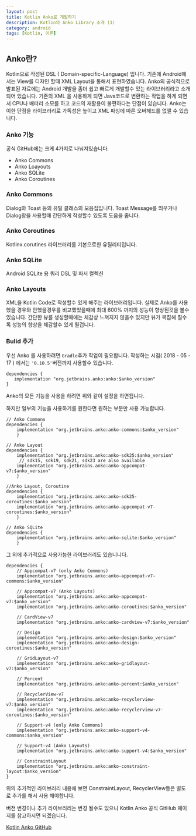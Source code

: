```yaml
---
layout: post
title: Kotlin Anko로 개발하기
description: Kotlin의 Anko Library 소개 (1)
category: android
tags: [Kotlin, 이론]
---
```


## Anko란?

Kotlin으로 작성된 DSL ( Domain-specific-Language) 입니다.
기존에 Android에서는 View를 디자인 할때 XML Layout을 통해서 표현하였습니다.
Anko의 공식적으로 발표된 자료에는 Android 개발을 좀더 쉽고 빠르게 개발할수 있는 라이브러리라고 소개되어 있습니다.
기존의 XML 을 사용하게 되면 Java코드로 변환하는 작업을 하게 되면서 CPU나 배터리 소모를 하고 코드의 재활용이 불편하다는 단점이 있습니다.
Anko는 이한 단점을 라이브러리로 가독성은 높이고 XML 파싱에 따른 오버헤드를 없앨 수 있습니다.

### Anko 기능

공식 GitHub에는 크게 4가지로 나눠져있습니다.
 * Anko Commons
 * Anko Loayouts
 * Anko SQLite
 * Anko Coroutines
 
 ### Anko Commons
 
 Dialog와 Toast 등의 유틸 클래스의 모음집입니다.
 Toast Message를 띄우거나 Dialog창을 사용할때 간단하게 작성할수 있도록 도움을 줍니다.
 
 ### Anko Coroutines
 
 Kotlinx.corutines 라이브러리를 기본으로한 유틸리티입니다.
 
 ### Anko SQLite
 
 Android SQLite 용 쿼리 DSL 및 파서 컬렉션
 
 ### Anko Layouts
 
 XML을 Kotlin Code로 작성할수 있게 해주는 라이브러리입니다.
 실제로 Anko를 사용했을 경우와 안했을경우를 비교했었을때에 최대 600% 까지의 성능이 향상된것을 볼수 있습니다.
 간단한 뷰를 생성할때에는 체감상 느껴지지 않을수 있지만 뷰가 복잡해 질수록 성능의 향상을 체감할수 있게 될겁니다.
 
 
 ### Bulid 추가
 
 우선 Anko 를 사용하려면 `Gradle`추가 작업이 필요합니다.
 작성하는 시점( 2018 - 05 - 17 ) 에서는 `'0.10.5'`버전까지 사용할수 있습니다.
 
 ```
dependencies {
    implementation "org.jetbrains.anko:anko:$anko_version"
}
```
Anko의 모든 기능을 사용을 하려면 위와 같이 설정을 하면됩니다.

하지만 일부의 기능을 사용하기를 원한다면 원하는 부분만 사용 가능합니다.

```
// Anko Commons
dependencies {
    implementation "org.jetbrains.anko:anko-commons:$anko_version"
    }
```

```
// Anko Layout
dependencies {
    implementation "org.jetbrains.anko:anko-sdk25:$anko_version"
     // sdk15, sdk19, sdk21, sdk23 are also available
    implementation "org.jetbrains.anko:anko-appcompat-v7:$anko_version"
    }
```

```
//Anko Layout, Coroutine
dependencies {
    implementation "org.jetbrains.anko:anko-sdk25-coroutines:$anko_version"
    implementation "org.jetbrains.anko:anko-appcompat-v7-coroutines:$anko_version"
    }
```

```
// Anko SQLite
dependencies {
    implementation "org.jetbrains.anko:anko-sqlite:$anko_version"
    }
```

그 외에 추가적으로 사용가능한 라이브러리도 있습니니다.
```
dependencies {
    // Appcompat-v7 (only Anko Commons)
    implementation "org.jetbrains.anko:anko-appcompat-v7-commons:$anko_version"

    // Appcompat-v7 (Anko Layouts)
    implementation "org.jetbrains.anko:anko-appcompat-v7:$anko_version"
    implementation "org.jetbrains.anko:anko-coroutines:$anko_version"

    // CardView-v7
    implementation "org.jetbrains.anko:anko-cardview-v7:$anko_version"

    // Design
    implementation "org.jetbrains.anko:anko-design:$anko_version"
    implementation "org.jetbrains.anko:anko-design-coroutines:$anko_version"

    // GridLayout-v7
    implementation "org.jetbrains.anko:anko-gridlayout-v7:$anko_version"

    // Percent
    implementation "org.jetbrains.anko:anko-percent:$anko_version"

    // RecyclerView-v7
    implementation "org.jetbrains.anko:anko-recyclerview-v7:$anko_version"
    implementation "org.jetbrains.anko:anko-recyclerview-v7-coroutines:$anko_version"

    // Support-v4 (only Anko Commons)
    implementation "org.jetbrains.anko:anko-support-v4-commons:$anko_version"

    // Support-v4 (Anko Layouts)
    implementation "org.jetbrains.anko:anko-support-v4:$anko_version"

    // ConstraintLayout
    implementation "org.jetbrains.anko:anko-constraint-layout:$anko_version"
}
```

위의 추가적인 라이브러리 내용에 보면 ConstraintLayout, RecyclerView등은 별도로 추가를 해서 사용 해야합니다.

 버전 변경이나 추가 라이브러리는 변경 될수도 있으니 Kotlin Anko 공식 GitHub 페이지를 참고하시면 되겠습니다.
  
 [Kotlin Anko GitHub]  
 
[Kotlin Anko GitHub]: https://github.com/Kotlin/anko

